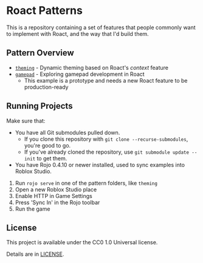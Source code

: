 # Roact Patterns
This is a repository containing a set of features that people commonly want to implement with Roact, and the way that I'd build them.

## Pattern Overview
* [`theming`](theming/README.md) - Dynamic theming based on Roact's *context* feature
* [`gamepad`](gamepad/README.md) - Exploring gamepad development in Roact
	* This example is a prototype and needs a new Roact feature to be production-ready

## Running Projects
Make sure that:

* You have all Git submodules pulled down.
	* If you clone this repository with `git clone --recurse-submodules`, you're good to go.
	* If you've already cloned the repository, use `git submodule update --init` to get them.
* You have Rojo 0.4.10 or newer installed, used to sync examples into Roblox Studio.

1. Run `rojo serve` in one of the pattern folders, like `theming`
2. Open a new Roblox Studio place
3. Enable HTTP in Game Settings
4. Press 'Sync In' in the Rojo toolbar
5. Run the game

## License
This project is available under the CC0 1.0 Universal license.

Details are in [LICENSE](LICENSE).